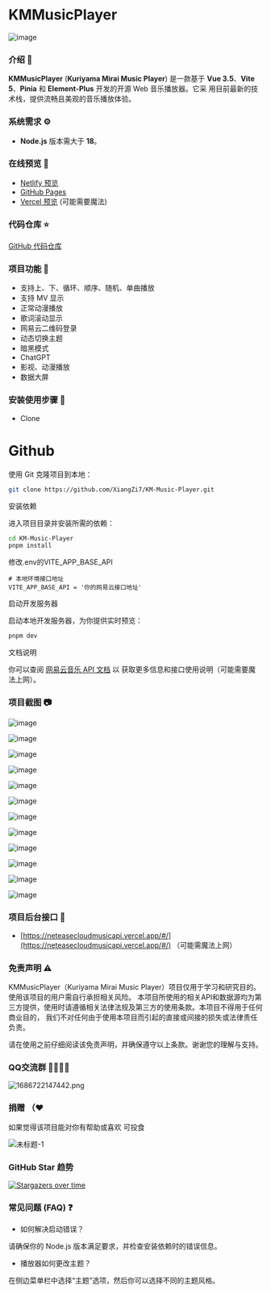 # KMMusicPlayer

![image](https://github.com/user-attachments/assets/32acc6db-4a70-49bf-a1ce-8209e8489da1)

### 介绍 📖

**KMMusicPlayer** (**Kuriyama Mirai Music Player**) 是一款基于 **Vue
3.5**、**Vite 5**、**Pinia** 和 **Element-Plus** 开发的开源 Web 音乐播放器。它采
用目前最新的技术栈，提供流畅且美观的音乐播放体验。

### 系统需求 ⚙️

- **Node.js** 版本需大于 **18**。

### 在线预览 👀

- [Netlify 预览](https://kmmusic.netlify.app)
- [GitHub Pages](https://xiangzi7.github.io/KM-Music-Player/)
- [Vercel 预览](https://kmmusic.vercel.app) (可能需要魔法)

### 代码仓库 ⭐

[GitHub 代码仓库](https://github.com/XiangZi7/KM-Music-Player)

### 项目功能 🔨

- 支持上、下、循环、顺序、随机、单曲播放
- 支持 MV 显示
- 正常动漫播放
- 歌词滚动显示
- 网易云二维码登录
- 动态切换主题
- 暗黑模式
- ChatGPT
- 影视、动漫播放
- 数据大屏

### 安装使用步骤 📔

- Clone

# Github

使用 Git 克隆项目到本地：

```bash
git clone https://github.com/XiangZi7/KM-Music-Player.git
```

安装依赖

进入项目目录并安装所需的依赖：

```bash
cd KM-Music-Player
pnpm install
```

修改.env的VITE_APP_BASE_API

```
# 本地环境接口地址
VITE_APP_BASE_API = '你的网易云接口地址'
```

启动开发服务器

启动本地开发服务器，为你提供实时预览：

```bash
pnpm dev
```

文档说明

你可以查阅 [网易云音乐 API 文档](https://neteasecloudmusicapi.vercel.app/#/) 以
获取更多信息和接口使用说明（可能需要魔法上网）。

### 项目截图 📷

![image](https://github.com/user-attachments/assets/32acc6db-4a70-49bf-a1ce-8209e8489da1)

![image](https://github.com/user-attachments/assets/7fd7d3f4-1b10-4cba-abc4-2fe8e2be679d)

![image](https://github.com/user-attachments/assets/2c71aa45-00bb-42f4-b1b3-dcff8cb52c97)

![image](https://github.com/user-attachments/assets/22d01b96-6396-463e-a3fb-1c5aa42b155d)

![image](https://github.com/user-attachments/assets/af25b635-382b-41cc-b854-415455714840)

![image](https://github.com/user-attachments/assets/fa0725ae-daa3-4da3-82a4-1b446db94c12)

![image](https://github.com/user-attachments/assets/ef6ca0e4-31f7-467d-a4da-035a32adc2e1)

![image](https://github.com/user-attachments/assets/d775e745-0304-41bc-a182-6607a3cbfd47)

![image](https://github.com/user-attachments/assets/5b79f12e-d3ae-4b09-9711-2a54b784f945)

![image](https://github.com/user-attachments/assets/d9f4695f-bd3a-47a7-a36e-6c8cea336a6f)

![image](https://github.com/user-attachments/assets/54657969-0b07-4c94-9f48-e723f94e6695)

![image](https://github.com/user-attachments/assets/7bb5482f-5384-4d03-b2be-7949e0ce7f59)


### 项目后台接口 🧩

- [https://neteasecloudmusicapi.vercel.app/#/](https://neteasecloudmusicapi.vercel.app/#/)
  （可能需魔法上网）

### 免责声明  ⚠️
KMMusicPlayer（Kuriyama Mirai Music Player）项目仅用于学习和研究目的。使用该项目的用户需自行承担相关风险。
本项目所使用的相关API和数据源均为第三方提供，使用时请遵循相关法律法规及第三方的使用条款。本项目不得用于任何商业目的，
我们不对任何由于使用本项目而引起的直接或间接的损失或法律责任负责。

请在使用之前仔细阅读该免责声明，并确保遵守以上条款。谢谢您的理解与支持。

### QQ交流群 👨‍👨‍👦‍👦

![1686722147442.png](https://p6-juejin.byteimg.com/tos-cn-i-k3u1fbpfcp/2ef2a97c45df4a6fa5c78b34a28a42fc~tplv-k3u1fbpfcp-watermark.image#?w=238&h=250&s=10821&e=png&a=1&b=f8f8f8)

### 捐赠 （❤

如果觉得该项目能对你有帮助或喜欢 可投食

![未标题-1](https://github.com/XiangZi7/KM-Music-Player/assets/67356803/023181cb-037d-434e-9ea6-1a3c2bcb52f6)

### GitHub Star 趋势

[![Stargazers over time](https://starchart.cc/XiangZi7/KM-Music-Player.svg?variant=adaptive)](https://starchart.cc/XiangZi7/KM-Music-Player)

### 常见问题 (FAQ) ❓

- 如何解决启动错误？

请确保你的 Node.js 版本满足要求，并检查安装依赖时的错误信息。

- 播放器如何更改主题？

在侧边菜单栏中选择“主题”选项，然后你可以选择不同的主题风格。


